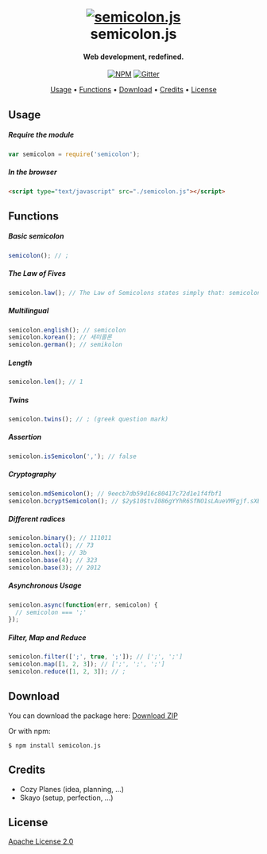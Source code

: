 <h1 align="center">
  <br>
  <a href="http://semicolonjs.com"><img src="https://raw.githubusercontent.com/semicolon-package/semicolon.js/master/logo.png" alt="semicolon.js"></a>
  <br>
  semicolon.js
  <br>
</h1>

<h4 align="center">Web development, redefined.</h4>

<p align="center">
  <a href="https://npmjs.com/package/semicolon.js"><img src="https://badge.fury.io/js/semicolon.js.svg" alt="NPM"></a>
  <a href="https://gitter.im/devBanner/Lobby"><img src="http://badges.gitter.im/devBanner/Lobby.svg" alt="Gitter"></a>
</p>

<p align="center">
  <a href="#usage">Usage</a> •
  <a href="#functions">Functions</a> •
  <a href="#download">Download</a> •
  <a href="#credits">Credits</a> •
  <a href="#license">License</a>
</p>


## Usage

##### Require the module
```javascript
var semicolon = require('semicolon');
```

##### In the browser
```html
<script type="text/javascript" src="./semicolon.js"></script>
```


## Functions


##### Basic semicolon
```javascript
semicolon(); // ;
```

##### The Law of Fives
```javascript
semicolon.law(); // The Law of Semicolons states simply that: semicolons makes you chilled all the time.
```

##### Multilingual
```javascript
semicolon.english(); // semicolon
semicolon.korean(); // 세미콜론
semicolon.german(); // semikolon
```

##### Length
```javascript
semicolon.len(); // 1
```

##### Twins
```javascript
semicolon.twins(); // ; (greek question mark)
```

##### Assertion
```javascript
semicolon.isSemicolon(','); // false
```

##### Cryptography
```javascript
semicolon.mdSemicolon(); // 9eecb7db59d16c80417c72d1e1f4fbf1
semicolon.bcryptSemicolon(); // $2y$10$tvI086gYYhR6SfNO1sLAueVMFgjf.sXEcLJaDOpRjxJ2Z3FIpsqIu
```

##### Different radices
```javascript
semicolon.binary(); // 111011
semicolon.octal(); // 73
semicolon.hex(); // 3b
semicolon.base(4); // 323
semicolon.base(3); // 2012
```

##### Asynchronous Usage
```javascript
semicolon.async(function(err, semicolon) {
  // semicolon === ';'
});
```

##### Filter, Map and Reduce
```javascript
semicolon.filter([';', true, ';']); // [';', ';']
semicolon.map([1, 2, 3]); // [';', ';', ';']
semicolon.reduce([1, 2, 3]); // ;
```


## Download

You can download the package here: [Download ZIP](<https://github.com/devBanner/devBanner_Frontend/archive/gh-pages.zip>)

Or with npm:
```shell
$ npm install semicolon.js
```

## Credits

- Cozy Planes (idea, planning, ...)
- Skayo (setup, perfection, ...)


## License

[Apache License 2.0](https://github.com/semicolon-package/semicolon.js/blob/master/LICENSE)


